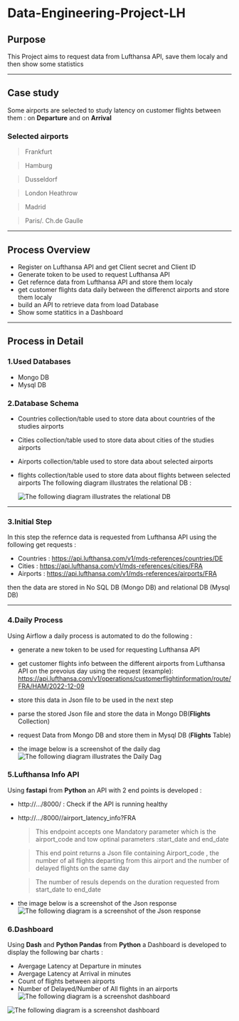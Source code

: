 # **Data-Engineering-Project-LH**

## **Purpose**
This Project aims to request data from Lufthansa API, save them localy and then show some statistics 
****

## **Case study**
 Some airports are selected to study latency on customer flights between them : on **Departure** and on **Arrival**

### **Selected airports**
>Frankfurt

>Hamburg

>Dusseldorf

>London Heathrow

>Madrid

>Paris/. Ch.de Gaulle
****
## **Process Overview**
- Register on Lufthansa API and get Client secret and Client ID
- Generate token to be used to request Lufthansa API 
- Get refernce data from Lufthansa API and store them localy
- get customer flights data daily between the differenct airports and store them localy
- build an API to retrieve data from load Database
- Show some statitics in a Dashboard

****
## **Process in Detail**
### 1.**Used Databases**
- Mongo DB
- Mysql DB
### 2.**Database Schema**
- Countries collection/table used to store data about countries of the studies airports
- Cities collection/table used to store data about cities of the studies airports
- Airports collection/table used to store data about selected airports 
- flights collection/table used to store data about flights between selected airports 
 The following diagram illustrates the relational DB :

    ![The following diagram illustrates the relational DB](https://github.com/nisreenabuzidan/Data-Engineering-Project-LH/blob/main/images/ERD.svg)


****
### 3.**Initial Step**
In this step the refernce data is requested from Lufthansa API using the following get requests :
- Countries :
https://api.lufthansa.com/v1/mds-references/countries/DE
- Cities :
https://api.lufthansa.com/v1/mds-references/cities/FRA
- Airports :
https://api.lufthansa.com/v1/mds-references/airports/FRA

then the data are stored in No SQL DB (Mongo DB) and relational DB (Mysql DB) 
****

### 4.**Daily Process**

Using Airflow a daily process is automated to do the following :
- generate a new token to be used for requesting Lufthansa API
- get customer flights info between the different airports from Lufthansa API on the prevoius day using the request (example):
https://api.lufthansa.com/v1/operations/customerflightinformation/route/FRA/HAM/2022-12-09

- store this data in Json file to be used in the next step
- parse the stored Json file and store the data in Mongo DB(**Flights** Collection)
- request Data from Mongo DB and store them in Mysql DB (**Flights** Table)
- the image below is a screenshot of the daily dag
![The following diagram illustrates the Daily Dag](https://github.com/nisreenabuzidan/Data-Engineering-Project-LH/blob/main/images/ERD.svg)

### 5.**Lufthansa Info API**
Using **fastapi** from **Python** an API with 2 end points is developed :
- http://.../8000/  : Check if the API is running healthy 
- http://.../8000//airport_latency_info?FRA
  > This endpoint accepts one Mandatory parameter which is the airport_code and tow optinal parameters :start_date and end_date

  > This end point returns a Json file containing Airport_code , the number of all flights departing from this airport and the number of delayed flights on the same day
  
  > The number of resuls depends on the duration requested from start_date to end_date 

- the image below is a screenshot of the Json response
![The following diagram is a screenshot of the Json response](https://github.com/nisreenabuzidan/Data-Engineering-Project-LH/blob/main/images/ERD.svg)

### 6.**Dashboard**
Using  **Dash** and **Python Pandas** from **Python** a Dashboard is developed to display the following bar charts : 

- Avergage Latency at Departure in minutes 
- Avergage Latency at Arrival in minutes
- Count of flights between airports
- Number of Delayed/Number of All flights in an airports 
![The following diagram is a screenshot dashboard](https://github.com/nisreenabuzidan/Data-Engineering-Project-LH/blob/main/images/dashboard1.png)

![The following diagram is a screenshot dashboard](https://github.com/nisreenabuzidan/Data-Engineering-Project-LH/blob/main/images/dashboard2.png)





